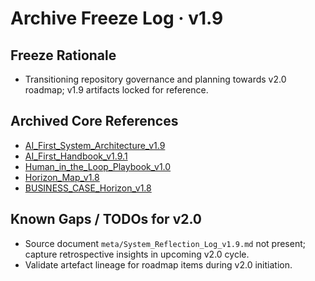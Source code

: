 # Archive Freeze Log · v1.9

## Freeze Rationale
- Transitioning repository governance and planning towards v2.0 roadmap; v1.9 artifacts locked for reference.

## Archived Core References
- [AI_First_System_Architecture_v1.9](meta/AI_First_System_Architecture_v1.9.md)
- [AI_First_Handbook_v1.9.1](meta/AI_First_Handbook_v1.9.1.md)
- [Human_in_the_Loop_Playbook_v1.0](meta/Human_in_the_Loop_Playbook_v1.0.md)
- [Horizon_Map_v1.8](meta/Horizon_Map_v1.8.md)
- [BUSINESS_CASE_Horizon_v1.8](docs/BUSINESS_CASE_Horizon_v1.8.md)

## Known Gaps / TODOs for v2.0
- Source document `meta/System_Reflection_Log_v1.9.md` not present; capture retrospective insights in upcoming v2.0 cycle.
- Validate artefact lineage for roadmap items during v2.0 initiation.
